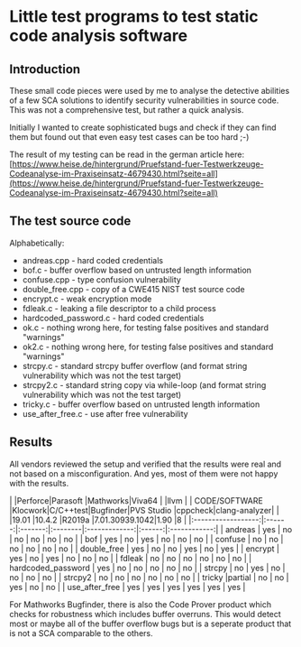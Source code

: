 # Little test programs to test static code analysis software

## Introduction

These small code pieces were used by me to analyse the detective abilities
of a few SCA solutions to identify security vulnerabilities in source code.
This was not a comprehensive test, but rather a quick analysis.

Initially I wanted to create sophisticated bugs and check if they can find
them but found out that even easy test cases can be too hard ;-)

The result of my testing can be read in the german article here:
[https://www.heise.de/hintergrund/Pruefstand-fuer-Testwerkzeuge-Codeanalyse-im-Praxiseinsatz-4679430.html?seite=all](https://www.heise.de/hintergrund/Pruefstand-fuer-Testwerkzeuge-Codeanalyse-im-Praxiseinsatz-4679430.html?seite=all)

## The test source code

Alphabetically:

 - andreas.cpp - hard coded credentials
 - bof.c - buffer overflow based on untrusted length information
 - confuse.cpp - type confusion vulnerability
 - double_free.cpp - copy of a CWE415 NIST test source code
 - encrypt.c - weak encryption mode
 - fdleak.c - leaking a file descriptor to a child process
 - hardcoded_password.c - hard coded credentials
 - ok.c - nothing wrong here, for testing false positives and standard "warnings"
 - ok2.c - nothing wrong here, for testing false positives and standard "warnings"
 - strcpy.c - standard strcpy buffer overflow (and format string vulnerability which was not the test target)
 - strcpy2.c - standard string copy via while-loop (and format string vulnerability which was not the test target)
 - tricky.c - buffer overflow based on untrusted length information
 - use_after_free.c - use after free vulnerability

## Results

All vendors reviewed the setup and verified that the results were real and not
based on a misconfiguration.
And yes, most of them were not happy with the results.

|                    |Perforce|Parasoft |Mathworks|Viva64         |        |llvm          |
|   CODE/SOFTWARE    |Klocwork|C/C++test|Bugfinder|PVS Studio     |cppcheck|clang-analyzer|
|                    |19.01   |10.4.2   |R2019a   |7.01.30939.1042|1.90    |8             |
|:------------------:|:------:|:-------:|:--------|:-------------:|:------:|:------------:|
| andreas            | yes    | no      | no      | no            | no     | no           |
| bof                | yes    | no      | yes     | no            | no     | no           |
| confuse            | no     | no      | no      | no            | no     | no           |
| double_free        | yes    | no      | no      | yes           | no     | yes          |
| encrypt            | yes    | no      | yes     | no            | no     | no           |
| fdleak             | no     | no      | no      | no            | no     | no           |
| hardcoded_password | yes    | no      | no      | no            | no     | no           |
| strcpy             | no     | yes     | no      | no            | no     | no           |
| strcpy2            | no     | no      | no      | no            | no     | no           |
| tricky             |partial | no      | no      | yes           | no     | no           |
| use_after_free     | yes    | yes     | yes     | yes           | yes    | yes          |

For Mathworks Bugfinder, there is also the Code Prover product which checks for
robustness which includes buffer overruns. This would detect most or maybe all
of the buffer overflow bugs but is a seperate product that is not a SCA
comparable to the others.
